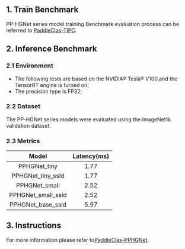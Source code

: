 ## 1. Train Benchmark

PP-HGNet series model training Benchmark evaluation process can be referred to [PaddleClas-TIPC](https://github.com/paddlepaddle/paddleclas/blob/release%2F2.5/test_tipc/docs/benchmark_train.md).

## 2. Inference Benchmark

### 2.1 Environment

* The following tests are based on the NVIDIA® Tesla® V100,and the TensorRT engine is turned on;
* The precision type is FP32;

### 2.2 Dataset

The PP-HGNet series models were evaluated using the ImageNet1k validation dataset.

### 2.3 Metrics

| Model | Latency(ms) |
|:--: |:--: |
| PPHGNet_tiny      | 1.77 |
| PPHGNet_tiny_ssld  | 1.77 |
| PPHGNet_small     | 2.52  |
| PPHGNet_small_ssld | 2.52  |
| PPHGNet_base_ssld | 5.97   |


## 3. Instructions

For more information please refer to[PaddleClas-PPHGNet](https://github.com/PaddlePaddle/PaddleClas/blob/release%2F2.5/docs/en/models/PP-HGNet_en.md).
